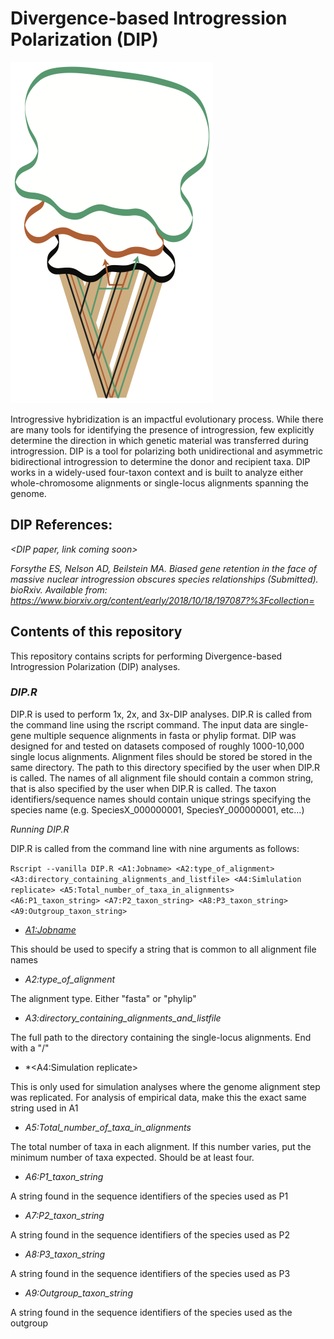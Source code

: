 # Divergence-based Introgression Polarization (DIP)

![](images/triple-DIP.png)

Introgressive hybridization is an impactful evolutionary process. 
While there are many tools for identifying the presence of introgression, few explicitly determine the direction in which genetic material was transferred during introgression.
DIP is a tool for polarizing both unidirectional and asymmetric bidirectional introgression to determine the donor and recipient taxa.
DIP works in a widely-used four-taxon context and is built to analyze either whole-chromosome alignments or single-locus alignments spanning the genome.

## DIP References:
*_<DIP paper, link coming soon>_*

*Forsythe ES, Nelson AD, Beilstein MA. Biased gene retention in the face of massive nuclear introgression obscures species relationships (Submitted). bioRxiv. Available from: https://www.biorxiv.org/content/early/2018/10/18/197087?%3Fcollection=*


## Contents of this repository
This repository contains scripts for performing Divergence-based Introgression Polarization (DIP) analyses.

### *DIP.R*

DIP.R is used to perform 1x, 2x, and 3x-DIP analyses. 
DIP.R is called from the command line using the rscript command.
The input data are single-gene multiple sequence alignments in fasta or phylip format.
DIP was designed for and tested on datasets composed of roughly 1000-10,000 single locus alignments.
Alignment files should be stored be stored in the same directory. 
The path to this directory specified by the user when DIP.R is called.
The names of all alignment file should contain a common string, that is also specified by the user when DIP.R is called.
The taxon identifiers/sequence names should contain unique strings specifying the species name (e.g. SpeciesX_000000001, SpeciesY_000000001, etc...)

*Running DIP.R*

DIP.R is called from the command line with nine arguments as follows:

`Rscript --vanilla DIP.R <A1:Jobname> <A2:type_of_alignment> <A3:directory_containing_alignments_and_listfile> <A4:Simlulation replicate> <A5:Total_number_of_taxa_in_alignments> <A6:P1_taxon_string> <A7:P2_taxon_string> <A8:P3_taxon_string> <A9:Outgroup_taxon_string>`

+ *<A1:Jobname>*

This should be used to specify a string that is common to all alignment file names

+ *A2:type_of_alignment*

The alignment type. Either "fasta" or "phylip"

+ *A3:directory_containing_alignments_and_listfile*

The full path to the directory containing the single-locus alignments. End with a "/"

+ *<A4:Simulation replicate>

This is only used for simulation analyses where the genome alignment step was replicated. For analysis of empirical data, make this the exact same string used in A1

+ *A5:Total_number_of_taxa_in_alignments*

The total number of taxa in each alignment. If this number varies, put the minimum number of taxa expected. Should be at least four.

+ *A6:P1_taxon_string*

A string found in the sequence identifiers of the species used as P1

+ *A7:P2_taxon_string*

A string found in the sequence identifiers of the species used as P2

+ *A8:P3_taxon_string*

A string found in the sequence identifiers of the species used as P3

+ *A9:Outgroup_taxon_string*

A string found in the sequence identifiers of the species used as the outgroup









